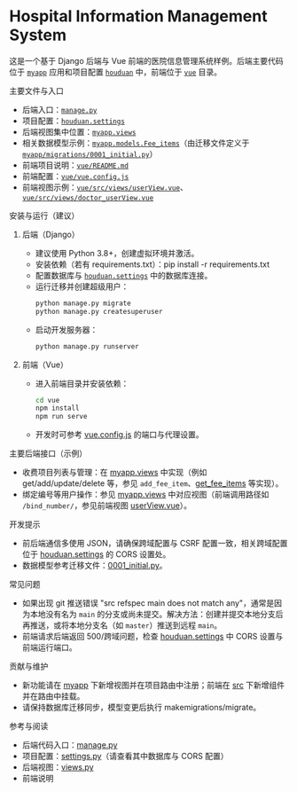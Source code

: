 # Hospital Information Management System

这是一个基于 Django 后端与 Vue 前端的医院信息管理系统样例。后端主要代码位于 [`myapp`](myapp) 应用和项目配置 [`houduan`](houduan) 中，前端位于 [`vue`](vue) 目录。

主要文件与入口
- 后端入口：[`manage.py`](manage.py)
- 项目配置：[`houduan.settings`](houduan/settings.py)
- 后端视图集中位置：[`myapp.views`](myapp/views.py)
- 相关数据模型示例：[`myapp.models.Fee_items`](myapp/models.py)（由迁移文件定义于 [`myapp/migrations/0001_initial.py`](myapp/migrations/0001_initial.py)）
- 前端项目说明：[`vue/README.md`](vue/README.md)
- 前端配置：[`vue/vue.config.js`](vue/vue.config.js)
- 前端视图示例：[`vue/src/views/userView.vue`](vue/src/views/userView.vue)、[`vue/src/views/doctor_userView.vue`](vue/src/views/doctor_userView.vue)

安装与运行（建议）
1. 后端（Django）
   - 建议使用 Python 3.8+，创建虚拟环境并激活。
   - 安装依赖（若有 requirements.txt）：pip install -r requirements.txt
   - 配置数据库与 [`houduan.settings`](houduan/settings.py) 中的数据库连接。
   - 运行迁移并创建超级用户：
     ```bash
     python manage.py migrate
     python manage.py createsuperuser
     ```
   - 启动开发服务器：
     ```bash
     python manage.py runserver
     ```

2. 前端（Vue）
   - 进入前端目录并安装依赖：
     ```bash
     cd vue
     npm install
     npm run serve
     ```
   - 开发时可参考 [vue.config.js](http://_vscodecontentref_/0) 的端口与代理设置。

主要后端接口（示例）
- 收费项目列表与管理：在 [myapp.views](http://_vscodecontentref_/1) 中实现（例如 get/add/update/delete 等，参见 `add_fee_item`、[get_fee_items](http://_vscodecontentref_/2) 等实现）。
- 绑定编号等用户操作：参见 [myapp.views](http://_vscodecontentref_/3) 中对应视图（前端调用路径如 `/bind_number/`，参见前端视图 [userView.vue](http://_vscodecontentref_/4)）。

开发提示
- 前后端通信多使用 JSON，请确保跨域配置与 CSRF 配置一致，相关跨域配置位于 [houduan.settings](http://_vscodecontentref_/5) 的 CORS 设置处。
- 数据模型参考迁移文件：[0001_initial.py](http://_vscodecontentref_/6)。

常见问题
- 如果出现 git 推送错误 "src refspec main does not match any"，通常是因为本地没有名为 `main` 的分支或尚未提交。解决方法：创建并提交本地分支后再推送，或将本地分支名（如 `master`）推送到远程 `main`。  
- 前端请求后端返回 500/跨域问题，检查 [houduan.settings](http://_vscodecontentref_/7) 中 CORS 设置与前端运行端口。

贡献与维护
- 新功能请在 [myapp](http://_vscodecontentref_/8) 下新增视图并在项目路由中注册；前端在 [src](http://_vscodecontentref_/9) 下新增组件并在路由中挂载。
- 请保持数据库迁移同步，模型变更后执行 makemigrations/migrate。

参考与阅读
- 后端代码入口：[manage.py](http://_vscodecontentref_/10)  
- 项目配置：[settings.py](http://_vscodecontentref_/11)（请查看其中数据库与 CORS 配置）  
- 后端视图：[views.py](http://_vscodecontentref_/12)  
- 前端说明
